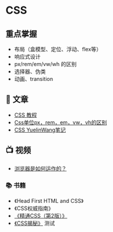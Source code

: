 # CSS
## 重点掌握
- 布局（盒模型、定位、浮动、flex等）
- 响应式设计
- px/rem/em/vw/wh 的区别
- 选择器、伪类
- 动画、transition

## 📄 文章 
- [CSS 教程](https://www.runoob.com/css/css-intro.html)
- [Css单位px，rem，em，vw，vh的区别](https://www.cnblogs.com/theblogs/p/10516098.html)
- [CSS YuelinWang笔记](https://mubu.com/doc/1U8CWlk1GDP)

## 📺 视频
- [浏览器是如何运作的？](https://www.bilibili.com/video/BV1x54y1B7RE/)

### 📚 书籍
- 《Head First HTML and CSS》
- 《CSS权威指南》
- [《精通CSS（第2版）》](https://book.douban.com/subject/4736167/)
- [《CSS揭秘》](https://book.douban.com/subject/26745943/)
测试
